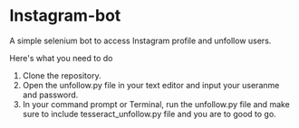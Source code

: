 # Instagram-bot
A simple selenium bot to access Instagram profile and unfollow users. 

Here's what you need to do
  1. Clone the repository.
  2. Open the unfollow.py file in your text editor and input your useranme and password.
  3. In your command prompt or Terminal, run the unfollow.py file and make sure to include tesseract_unfollow.py file and you are to good       to go.
   
